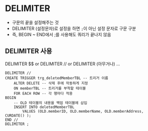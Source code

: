 # DELIMITER

- 구문의 끝을 설정해주는 것
- DELIMITER (설정문자)로 설정을 하면 `;`이 아닌 설정 문자로 구문 구분
- 즉, BEGIN ~ END에서 ;를 사용해도 쿼리가 끝나지 않음

## DELIMITER 사용

DELIMITER $$ or DELIMITER // or DELIMITER (아무거나) ...


```
DELIMITER //
CREATE TRIGGER trg_deletedMemberTBL -- 트리거 이름
	ALTER DELETE -- 삭제 후에 작동하게 지정
    ON memberTBL -- 트리거를 부착할 테이블
    FOR EACH ROW -- 각 행마다 적용
BEGIN
	-- OLD 테이블의 내용을 백업 테이블에 삽입
    INSERT INTO deletedMemberTBL
		VALUES (OLD.memberID, OLD.memberName, OLD.memberAddress, CURDATE() );
END //
DELIMITER ;
```